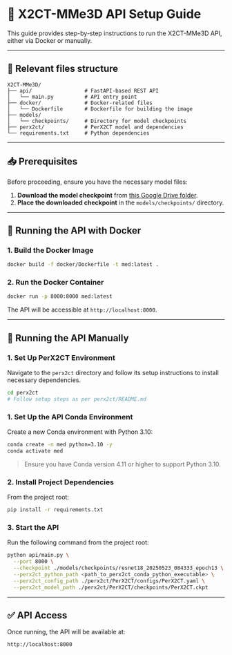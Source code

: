 # 🧠 X2CT-MMe3D API Setup Guide

This guide provides step-by-step instructions to run the X2CT-MMe3D API, either via Docker or manually.

---

## 📁 Relevant files structure

```
X2CT-MMe3D/
├── api/                 # FastAPI-based REST API
│   └── main.py          # API entry point
├── docker/              # Docker-related files
│   └── Dockerfile       # Dockerfile for building the image
├── models/
│   └── checkpoints/     # Directory for model checkpoints
├── perx2ct/             # PerX2CT model and dependencies
└── requirements.txt     # Python dependencies
```

---

## 📥 Prerequisites

Before proceeding, ensure you have the necessary model files:

1. **Download the model checkpoint** from [this Google Drive folder](https://drive.google.com/drive/folders/1wbhBSwKUv_Co5oI2Z8uKbEDQYTB9N5p6?usp=sharing).
2. **Place the downloaded checkpoint** in the `models/checkpoints/` directory.

---

## 🐳 Running the API with Docker

### 1. Build the Docker Image

```bash
docker build -f docker/Dockerfile -t med:latest .
```

### 2. Run the Docker Container

```bash
docker run -p 8000:8000 med:latest
```

The API will be accessible at `http://localhost:8000`.

---

## 🧪 Running the API Manually

### 1. Set Up PerX2CT Environment

Navigate to the `perx2ct` directory and follow its setup instructions to install necessary dependencies.

```bash
cd perx2ct
# Follow setup steps as per perx2ct/README.md
```

### 1. Set Up the API Conda Environment

Create a new Conda environment with Python 3.10:
```sh
conda create -n med python=3.10 -y
conda activate med
```

> Ensure you have Conda version 4.11 or higher to support Python 3.10.

### 2. Install Project Dependencies

From the project root:

```bash
pip install -r requirements.txt
```

### 3. Start the API

Run the following command from the project root:

```bash
python api/main.py \
  --port 8000 \
  --checkpoint ./models/checkpoints/resnet18_20250523_084333_epoch13 \
  --perx2ct_python_path <path_to_perx2ct_conda_python_executable> \
  --perx2ct_config_path ./perx2ct/PerX2CT/configs/PerX2CT.yaml \
  --perx2ct_model_path ./perx2ct/PerX2CT/checkpoints/PerX2CT.ckpt
```

---

## ✅ API Access

Once running, the API will be available at:

```
http://localhost:8000
```
